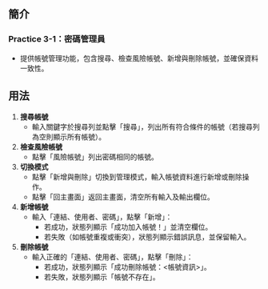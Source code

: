 ## 簡介
### Practice 3-1：密碼管理員
   - 提供帳號管理功能，包含搜尋、檢查風險帳號、新增與刪除帳號，並確保資料一致性。
## 用法
1. **搜尋帳號**  
   - 輸入關鍵字於搜尋列並點擊「搜尋」，列出所有符合條件的帳號（若搜尋列為空則顯示所有帳號）。
2. **檢查風險帳號**  
   - 點擊「風險帳號」列出密碼相同的帳號。
3. **切換模式**  
   - 點擊「新增與刪除」切換到管理模式，輸入帳號資料進行新增或刪除操作。  
   - 點擊「回主畫面」返回主畫面，清空所有輸入及輸出欄位。
4. **新增帳號**  
   - 輸入「連結、使用者、密碼」，點擊「新增」：  
     - 若成功，狀態列顯示「成功加入帳號！」並清空欄位。  
     - 若失敗（如帳號重複或衝突），狀態列顯示錯誤訊息，並保留輸入。
5. **刪除帳號**  
   - 輸入正確的「連結、使用者、密碼」，點擊「刪除」：  
     - 若成功，狀態列顯示「成功刪除帳號：<帳號資訊>」。  
     - 若失敗，狀態列顯示「帳號不存在」。
